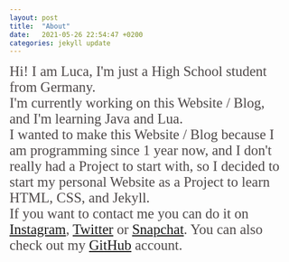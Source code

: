 ```yaml
---
layout: post
title:  "About"
date:   2021-05-26 22:54:47 +0200
categories: jekyll update
---
```

<!-- #616161  -->

<span style="font-size: 25px; color: #4E4949; font-family: Tahoma">Hi! I am Luca, I'm just a High School student from Germany. <br>
I'm currently working on this Website / Blog, <br>
and I'm learning Java and Lua. <br>
I wanted to make this Website / Blog because I am programming since 1 year now, and I don't really had a Project to start with, so I decided to start my personal Website as a Project to learn HTML, CSS, and Jekyll. <br>
If you want to contact me you can do it on [Instagram], [Twitter] or [Snapchat]. You can also check out my [GitHub] account.<br></span>

[Instagram]: https://instagram.com/luc4schre1ner
[Twitter]: https://www.twitter.com/LucaSchreiner1
[Snapchat]: https://snapchat.com/add/lucaschreiner12
[GitHub]: https://github.com/lucaschreiner
